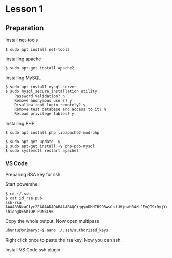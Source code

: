 # Lesson 1



## Preparation

Install net-tools

```
$ sudo apt install net-tools
```

Installing apache

```
$ sudo apt-get install apache2
```

Installing MySQL 

```
$ sudo apt install mysql-server
$ sudo mysql_secure_installation utility
    Password Validation? n 
    Remove anonymous users? y
    Disallow root login remotely? y
    Remove test database and access to it? n
    Reload privilege tables? y
```

Installing PHP 

```
$ sudo apt install php libapache2-mod-php
```


```
$ sudo apt-get update -y
$ sudo apt-get install -y php-pdo-mysql
$ sudo systemctl restart apache2
```


### VS Code

Preparing RSA key for ssh: 

Start powershell
```
$ cd ~/.ssh
$ cat id_rsa.pub
ssh-rsa AAAAB3NzaC1yc2EAAAADAQABAAABAQCigqyoDMdIR99RwwlsfUVjnwhR4zLJEmQG9+0yjYrdzUdhlJIzIC+csMQQdjoPAePHLFMrDW+4sO5qMr+hmraiVrnZsZUI2G02ZU0OnzSjYo2iIh40973Y9I1HHUqtSplkCeft5HG7BR6D6ZMLPS561bmDXwqQA9yLvy0dTgR9u/d4aTXToojf4K/B5cK1UyIKFnqIg68tCvbZo0yt773XtDjMZsksKdWSGadkbIeWvBN3E7O36MiDhOE6gQH3zu++YC1rsYI0FddOLV7zs7WfouvAJIPUt6KmxMZYi9cHRtyC5k1W2DA2i+rMrljdjdmwrUoqkSBakbmpJqXpY/t9 shion@DESKTOP-PUN3L96
```
Copy the whole output. Now open multipass
```
ubuntu@primary:~$ nano ./.ssh/authorized_keys
```
Right click once to paste the rsa key. Now you can ssh. 



Install VS Code ssh plugin 
